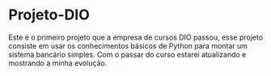 # Projeto-DIO
Este é o primeiro projeto que a empresa de cursos DIO passou, esse projeto consiste em usar os conhecimentos básicos de Python para montar um sistema bancário simples. Com o passar do curso estarei atualizando e mostrando a minha evolução.
